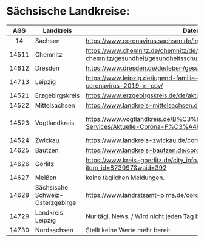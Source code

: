 # Sächsische Landkreise:

| AGS   | Landkreis                         | Datenübersicht                                                                                                       | (Corona) Newscycle/Bekanntmachungen                                                                                                                                                                  |
|:-----:|-----------------------------------|----------------------------------------------------------------------------------------------------------------------|--------------------------------------------------------------------------------------------------------------------------------------------------------------------------------------------------------|
| 14    | Sachsen                           | <https://www.coronavirus.sachsen.de/infektionsfaelle-in-sachsen-4151.html>                                      | <https://www.coronavirus.sachsen.de/amtliche-bekanntmachungen.html>                                                                                                       |
| 14511 | Chemnitz                          | <https://www.chemnitz.de/chemnitz/de/leben-in-chemnitz/gesundheit/gesundheitsschutz/coronavirus/index.html>       | <https://www.chemnitz.de/chemnitz/de/aktuell/presse/pressemitteilungen/index.itl?q=Corona&from=&till=>                                                                      |
| 14612 | Dresden                           | <https://www.dresden.de/de/leben/gesundheit/hygiene/infektionsschutz/corona.php>                                    | <https://www.dresden.de/suche/pressemitteilungen.itl>                                                                                                                       |
| 14713 | Leipzig                           | <https://www.leipzig.de/jugend-familie-und-soziales/gesundheit/neuartiges-coronavirus-2019-n-cov/>            |                                                                                                                                                                             |
| 14521 | Erzgebirgskreis                   | <https://www.erzgebirgskreis.de/de/aktuelles/coronavirus/>                                                           | identisch mit Übersicht                                                                                                                                            |
| 14522 | Mittelsachsen                     | <https://www.landkreis-mittelsachsen.de/corona.html>                                                               | <https://www.landkreis-mittelsachsen.de/das-amt/neuigkeiten.html>                                                                                                   |
| 14523 | Vogtlandkreis                     | <https://www.vogtlandkreis.de/B%C3%BCrgerservice-und-Verwaltung/Infos-und-Services/Aktuelle-Corona-F%C3%A4lle> | <https://www.vogtlandkreis.de/B%C3%BCrgerservice-und-Verwaltung/Infos-und-Services/Pressemitteilungen/index.php?ModID=255&object=tx%2C2752.5.1&La=1&NavID=2752.270&text=Corona&kat=2752.1147> |
| 14524 | Zwickau                           | <https://www.landkreis-zwickau.de/coronafallzahlen-landkreiszwickau>                                               | <https://www.landkreis-zwickau.de/corona-virus-informationen>                                                                                        |
| 14625 | Bautzen                           | <https://www.landkreis-bautzen.de/corona-pandemie-im-landkreis-bautzen.php>                                    | <https://www.landkreis-bautzen.de/coronavirus.php>                                                                                     |
| 14626 | Görlitz                           | <https://www.kreis-goerlitz.de/city_info/webaccessibility/index.cfm?item_id=873097&waid=392>                     | <https://www.kreis-goerlitz.de/city_info/webaccessibility/index.cfm?item_id=852943&waid=392>                                                 |
| 14627 | Meißen                            | keine täglichen Meldungen.                                                                                          | <http://www.kreis-meissen.org/61.html>                                                                                                 |
| 14628 | Sächsische Schweiz-Osterzgebirge | <https://www.landratsamt-pirna.de/coronavirus.html>                                                                | <https://www.landratsamt-pirna.de/bekanntmachungen.html>                                                                              |
| 14729 | Landkreis Leipzig                 | Nur tägl. News. / Wird nicht jeden Tag bereit gestellt.                                                                 | <https://www.landkreisleipzig.de/pressemeldungen.html>                                                                                  |
| 14730 | Nordsachsen                       | Stellt keine Werte mehr bereit                                    |                                                                                                                         |
